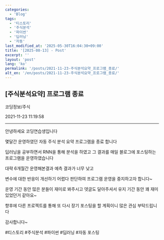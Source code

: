 ```yaml
---
categories:
  - 'Blog'
tags:
  - '티스토리'
  - '주식분석'
  - '파이썬'
  - '딥러닝'
  - '자동'
last_modified_at: '2025-05-30T16:04:30+09:00'
title: '[2025-08-13] - Post'
excerpt: ''
layout: 'post'
lang: 'ko'
permalink: '/posts/2021-11-23-주식분석요약_프로그램_종료/'
alt_en: '/en/posts/2021-11-23-주식분석요약_프로그램_종료/'
---
```


## [주식분석요약] 프로그램 종료

코딩정보/주식

2021-11-23 11:19:58

* * *

안녕하세요 코딩연습생입니다

몇달간 운영하였던 자동 주식 분석 요약 프로그램을 종료 합니다

딥러닝을 공부하면서 RNN을 통해 분석을 하였고 그 결과를 매일 블로그에 포스팅하는 프로그램을 운영하였습니다

대략 6개월간 운영해본결과 예측 결과가 너무 낮고

변수에 대한 반응이 개선하기 어렵다 판단하여 프로그램 운영을 중지하고자 합니다~

운영 기간 동안 많은 분들이 재미로 봐주시고 뎃글도 달아주셔서 유지 기간 동안 꽤 재미 있었던거 같아요~

향후에 다른 프로젝트를 통해 또 다시 장기 포스팅을 할 계획이니 많은 관심 부탁드립니다

감사합니다~

  

#티스토리 #주식분석 #파이썬 #딥러닝 #자동 포스팅

